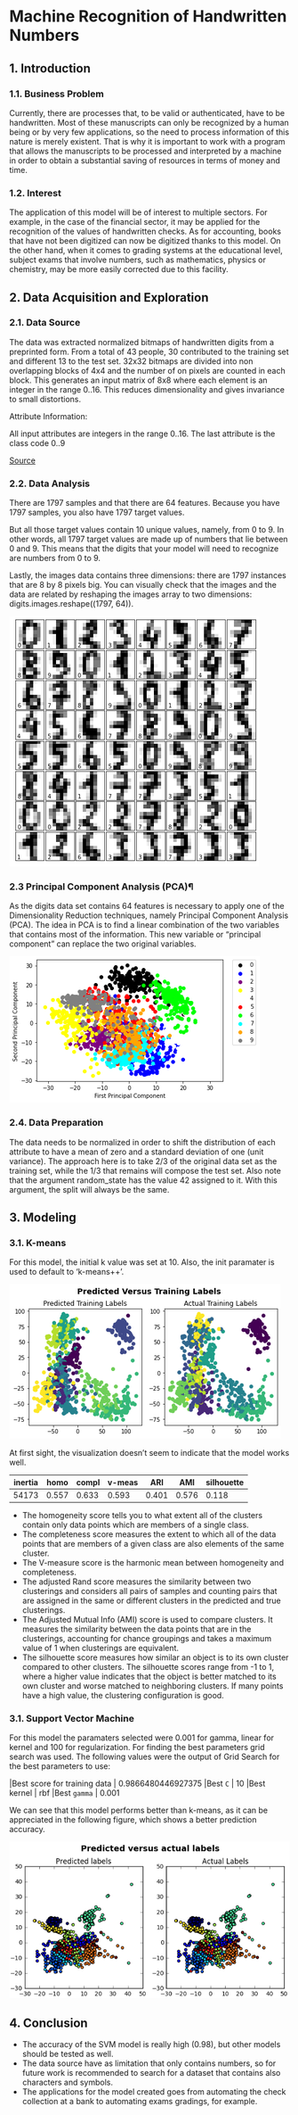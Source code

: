 # Machine Recognition of Handwritten Numbers

## 1. Introduction

### 1.1. Business Problem

Currently, there are processes that, to be valid or authenticated, have to be handwritten. Most of these manuscripts can only be recognized by a human being or by very few applications, so the need to process information of this nature is merely existent. That is why it is important to work with a program that allows the manuscripts to be processed and interpreted by a machine in order to obtain a substantial saving of resources in terms of money and time.

### 1.2. Interest

The application of this model will be of interest to multiple sectors. For example, in the case of the financial sector, it may be applied for the recognition of the values of handwritten checks. As for accounting, books that have not been digitized can now be digitized thanks to this model. On the other hand, when it comes to grading systems at the educational level, subject exams that involve numbers, such as mathematics, physics or chemistry, may be more easily corrected due to this facility.


## 2. Data Acquisition and Exploration

### 2.1. Data Source

The data was extracted normalized bitmaps of handwritten digits from a preprinted form. From a total of 43 people, 30 contributed to the training set and different 13 to the test set. 32x32 bitmaps are divided into non overlapping blocks of 4x4 and the number of on pixels are counted in each block. This generates an input matrix of 8x8 where each element is an integer in the range 0..16. This reduces dimensionality and gives invariance to small distortions. 

Attribute Information:

All input attributes are integers in the range 0..16.
The last attribute is the class code 0..9

[Source](https://archive.ics.uci.edu/ml/datasets/optical+recognition+of+handwritten+digits)

### 2.2. Data Analysis

There are 1797 samples and that there are 64 features. Because you have 1797 samples, you also have 1797 target values.

But all those target values contain 10 unique values, namely, from 0 to 9. In other words, all 1797 target values are made up of numbers that lie between 0 and 9. This means that the digits that your model will need to recognize are numbers from 0 to 9.

Lastly, the images data contains three dimensions: there are 1797 instances that are 8 by 8 pixels big. You can visually check that the images and the data are related by reshaping the images array to two dimensions: digits.images.reshape((1797, 64)).

![bitmap numbers](images/bitmap_numbers.png)

### 2.3 Principal Component Analysis (PCA)¶

As the digits data set contains 64 features is necessary to apply one of the Dimensionality Reduction techniques, namely Principal Component Analysis (PCA). The idea in PCA is to find a linear combination of the two variables that contains most of the information. This new variable or “principal component” can replace the two original variables.

![pca](images/pca.png)

### 2.4. Data Preparation

The data needs to be normalized in order to shift the distribution of each attribute to have a mean of zero and a standard deviation of one (unit variance). The approach here is to take 2/3 of the original data set as the training set, while the 1/3 that remains will compose the test set. Also note that the argument random_state has the value 42 assigned to it. With this argument, the split will always be the same.

## 3. Modeling

### 3.1. K-means

For this model, the initial k value was set at 10. Also, the init paramater is used to default to ‘k-means++’.

![k-means](images/k_means.png)

At first sight, the visualization doesn’t seem to indicate that the model works well.

|inertia | homo  | compl | v-meas | ARI     | AMI   | silhouette |
|--------|-------|-------|--------|---------|-------|------------|
|54173   | 0.557 | 0.633 | 0.593  |  0.401  | 0.576 |  0.118     |


- The homogeneity score tells you to what extent all of the clusters contain only data points which are members of a single class.
- The completeness score measures the extent to which all of the data points that are members of a given class are also elements of the same cluster.
- The V-measure score is the harmonic mean between homogeneity and completeness.
- The adjusted Rand score measures the similarity between two clusterings and considers all pairs of samples and counting pairs that are assigned in the same or different clusters in the predicted and true clusterings.
- The Adjusted Mutual Info (AMI) score is used to compare clusters. It measures the similarity between the data points that are in the clusterings, accounting for chance groupings and takes a maximum value of 1 when clusterings are equivalent.
- The silhouette score measures how similar an object is to its own cluster compared to other clusters. The silhouette scores range from -1 to 1, where a higher value indicates that the object is better matched to its own cluster and worse matched to neighboring clusters. If many points have a high value, the clustering configuration is good.

### 3.1. Support Vector Machine

For this model the paramaters selected were 0.001 for gamma, linear for kernel and 100 for regularization. For finding the best parameters grid search was used. The following values were the output of Grid Search for the best parameters to use:

|Best score for training data | 0.9866480446927375
|Best `C` | 10
|Best kernel | rbf
|Best `gamma` | 0.001

We can see that this model performs better than k-means, as it can be appreciated in the following figure, which shows a better prediction accuracy.

![svm](images/svm.png)

## 4. Conclusion

- The accuracy of the SVM model is really high (0.98), but other models should be tested as well.
- The data source have as limitation that only contains numbers, so for future work is recommended to search for a dataset that contains also characters and symbols.
- The applications for the model created goes from automating the check collection at a bank to automating exams gradings, for example.
